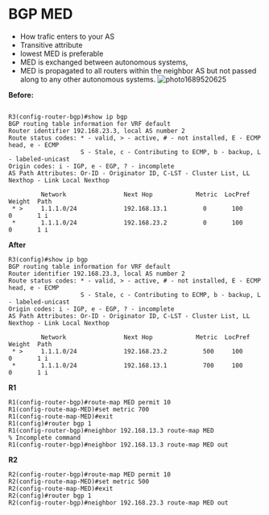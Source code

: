 # BGP MED 
* How trafic enters to your AS
* Transitive attribute
* lowest MED is preferable
* MED is exchanged between autonomous systems, 
* MED is propagated to all routers within the neighbor AS but not passed along to any other autonomous systems.
  ![photo1689520625](https://github.com/DariaShantalova/dariashantalova.github.io/assets/34622678/86b35d3e-e4f2-48c4-84d7-6d17ea04c9b4)

**Before:**
  
```

R3(config-router-bgp)#show ip bgp
BGP routing table information for VRF default
Router identifier 192.168.23.3, local AS number 2
Route status codes: * - valid, > - active, # - not installed, E - ECMP head, e - ECMP
                    S - Stale, c - Contributing to ECMP, b - backup, L - labeled-unicast
Origin codes: i - IGP, e - EGP, ? - incomplete
AS Path Attributes: Or-ID - Originator ID, C-LST - Cluster List, LL Nexthop - Link Local Nexthop

         Network                Next Hop            Metric  LocPref Weight  Path
 * >     1.1.1.0/24             192.168.13.1          0       100     0       1 i
 *       1.1.1.0/24             192.168.23.2          0       100     0       1 i

```
**After**

```
R3(config)#show ip bgp
BGP routing table information for VRF default
Router identifier 192.168.23.3, local AS number 2
Route status codes: * - valid, > - active, # - not installed, E - ECMP head, e - ECMP
                    S - Stale, c - Contributing to ECMP, b - backup, L - labeled-unicast
Origin codes: i - IGP, e - EGP, ? - incomplete
AS Path Attributes: Or-ID - Originator ID, C-LST - Cluster List, LL Nexthop - Link Local Nexthop

         Network                Next Hop            Metric  LocPref Weight  Path
 * >     1.1.1.0/24             192.168.23.2          500     100     0       1 i
 *       1.1.1.0/24             192.168.13.1          700     100     0       1 i

```

**R1**

```
R1(config-router-bgp)#route-map MED permit 10
R1(config-route-map-MED)#set metric 700
R1(config-route-map-MED)#exit
R1(config)#router bgp 1
R1(config-router-bgp)#neighbor 192.168.13.3 route-map MED
% Incomplete command
R1(config-router-bgp)#neighbor 192.168.13.3 route-map MED out
```

**R2**

```
R2(config-router-bgp)#route-map MED permit 10
R2(config-route-map-MED)#set metric 500
R2(config-route-map-MED)#exit
R2(config)#router bgp 1
R2(config-router-bgp)#neighbor 192.168.23.3 route-map MED out
```


